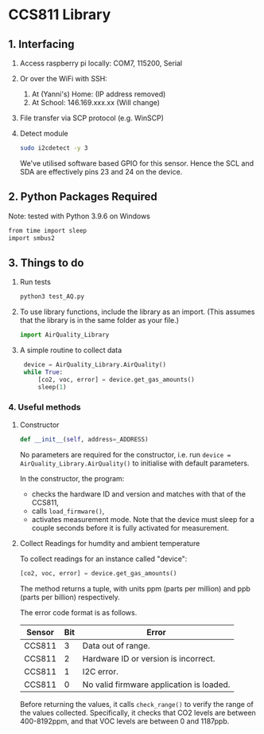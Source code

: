 # CCS811 Library

## 1. Interfacing

1. Access raspberry pi locally: COM7, 115200, Serial
2. Or over the WiFi with SSH:
   1. At (Yanni's) Home: (IP address removed)
   2. At School: 146.169.xxx.xx (Will change)
3. File transfer via SCP protocol (e.g. WinSCP)
4. Detect module

   ```bash
   sudo i2cdetect -y 3
   ```

   We've utilised software based GPIO for this sensor. Hence the SCL and SDA are effectively pins 23 and 24 on the device.

## 2. Python Packages Required

Note: tested with Python 3.9.6 on Windows

```bash
from time import sleep
import smbus2
```

## 3. Things to do

1. Run tests

   ```bash
   python3 test_AQ.py
   ```

2. To use library functions, include the library as an import. (This assumes that the library is in the same folder as your file.)

   ```python
   import AirQuality_Library
   ```

3. A simple routine to collect data

   ```python
    device = AirQuality_Library.AirQuality()
    while True:
        [co2, voc, error] = device.get_gas_amounts()
        sleep(1)
   ```

### 4. Useful methods

1. Constructor

   ```python
   def __init__(self, address=_ADDRESS)
   ```

   No parameters are required for the constructor, i.e. run `device = AirQuality_Library.AirQuality()` to initialise with default parameters.

   In the constructor, the program:
   - checks the hardware ID and version and matches with that of the CCS811,
   - calls `load_firmware()`,
   - activates measurement mode. Note that the device must sleep for a couple seconds before it is fully activated for measurement.

2. Collect Readings for humdity and ambient temperature

   To collect readings for an instance called "device":

   ```python
   [co2, voc, error] = device.get_gas_amounts()
   ```

   The method returns a tuple, with units ppm (parts per million) and ppb (parts per billion) respectively. 
   
   The error code format is as follows.

   | Sensor  | Bit  | Error |
    |---|---|---|
    | CCS811  | 3  | Data out of range.  |
    | CCS811  | 2  | Hardware ID or version is incorrect. |
    | CCS811  | 1  | I2C error. |
    | CCS811  | 0  | No valid firmware application is loaded. |

   Before returning the values, it calls `check_range()` to verify the range of the values collected. Specifically, it checks that CO2 levels are between 400-8192ppm, and that VOC levels are between 0 and 1187ppb.
   

